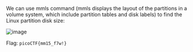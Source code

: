 We can use mmls command (mmls displays the layout of the partitions in a volume system, which include partition tables and disk labels) to find the Linux partition disk size:

![image](https://user-images.githubusercontent.com/101840614/158919477-77f6f6b7-ab43-460a-86bc-19e465d0536a.png)

Flag: ```picoCTF{mm15_f7w!}```
